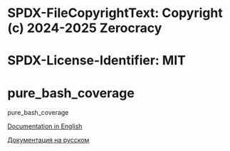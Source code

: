 # SPDX-FileCopyrightText: Copyright (c) 2024-2025 Zerocracy
# SPDX-License-Identifier: MIT
# pure_bash_coverage
pure_bash_coverage

[Documentation in English](./doc_en.md)

[Документация на русском](./doc_ru.md)

